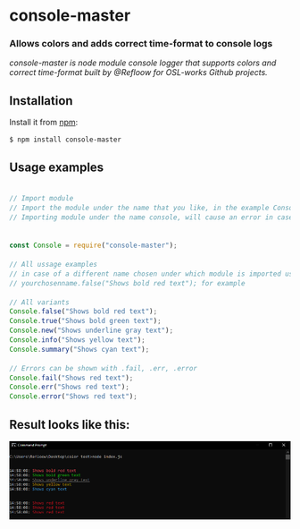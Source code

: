 # console-master
### Allows colors and adds correct time-format to console logs

_console-master is node module console logger that supports colors and correct time-format_
_built by @Refloow for OSL-works Github projects._

## Installation

Install it from [npm](https://www.npmjs.com/package/console-master):

    $ npm install console-master
    
## Usage examples

```js

// Import module
// Import the module under the name that you like, in the example Console with capital C is used
// Importing module under the name console, will cause an error in case of using standard console.log(".");


const Console = require("console-master");

// All ussage examples
// in case of a different name chosen under which module is imported use
// yourchosenname.false("Shows bold red text"); for example

// All variants
Console.false("Shows bold red text");
Console.true("Shows bold green text");
Console.new("Shows underline gray text");
Console.info("Shows yellow text");
Console.summary("Shows cyan text");

// Errors can be shown with .fail, .err, .error
Console.fail("Shows red text");
Console.err("Shows red text");
Console.error("Shows red text");
```

## Result looks like this:

<img src="https://github.com/OSL-Works/console-master/blob/main/.github/showcase/result.png" />
